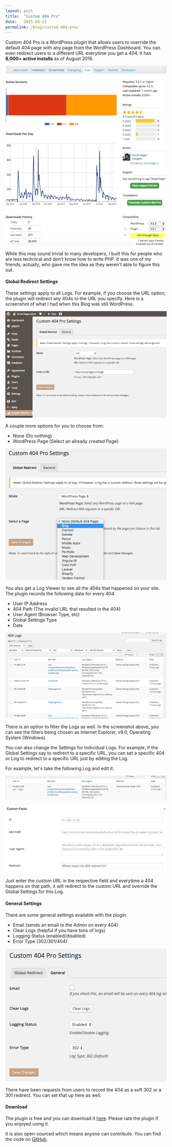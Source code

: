 ```yaml
---
layout: post
title:  "Custom 404 Pro"
date:   2015-04-22
permalink: /blog/custom-404-pro/
---
```


Custom 404 Pro is a WordPress plugin that allows users to override the default 404 page with any page from the WordPress Dashboard. You can even redirect users to a different URL everytime you get a 404. It has **8,000+ active installs** as of August 2016.

![Active Installs](/img/blog/custom-404-pro/custom-404-pro-0.png)

While this may sound trivial to many developers, I built this for people who are less technical and don't know how to write PHP. It was one of my friends, actually, who gave me the idea as they weren't able to figure this out.

#### Global Redirect Settings

These settings apply to all Logs. For example, if you choose the URL option, the plugin will redirect any 404s to the URL you specify. Here is a screenshot of what I had when this Blog was still WordPress.

![Default Settings on kunalnagar.in](/img/blog/custom-404-pro/custom-404-pro-1.png)

A couple more options for you to choose from:

* None (Do nothing)
* WordPress Page (Select an already created Page)

![WordPress Page Redirect](/img/blog/custom-404-pro/custom-404-pro-2.png)

You also get a Log Viewer to see all the 404s that happened on your site. The plugin records the following data for every 404:

* User IP Address
* 404 Path (The invalid URL that resulted in the 404)
* User Agent (Browser Type, etc)
* Global Settings Type
* Date

![Recording 404 Logs](/img/blog/custom-404-pro/custom-404-pro-3.png)

There is an option to filter the Logs as well. In the screenshot above, you can see the filters being chosen as Internet Explorer, v8.0, Operating System (Windows).

You can also change the Settings for Individual Logs. For example, if the Global Settings say to redirect to a specific URL, you can set a specific 404 or Log to redirect to a specific URL just by editing the Log.

For example, let's take the following Log and edit it:

![Edit Single Log](/img/blog/custom-404-pro/custom-404-pro-4.png)

![Log Custom Fields](/img/blog/custom-404-pro/custom-404-pro-5.png)

Just enter the custom URL in the respective field and everytime a 404 happens on that path, it will redirect to the custom URL and override the Global Settings for this Log.

#### General Settings

There are some general settings available with the plugin:

* Email (sends an email to the Admin on every 404)
* Clear Logs (helpful if you have tons of logs)
* Logging Status (enabled/disabled)
* Error Type (302/301/404)

![General Settings](/img/blog/custom-404-pro/custom-404-pro-6.png)

There have been requests from users to record the 404 as a soft 302 or a 301 redirect. You can set that up here as well.

#### Download

The plugin is free and you can download it [here][download-link]. Please rate the plugin if you enjoyed using it.

It is also open-sourced which means anyone can contribute. You can find the code on [GitHub][github-link].

[download-link]: https://wordpress.org/plugins/custom-404-pro
[github-link]: https://github.com/kunalnagar/custom-404-pro
